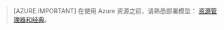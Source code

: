 > [AZURE.IMPORTANT]
> 在使用 Azure 资源之前，请熟悉部署模型： [资源管理器和经典](/documentation/articles/resource-manager-deployment-model/)。